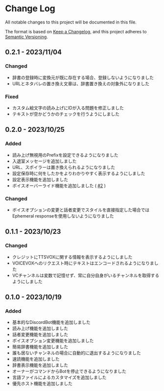 # Change Log

All notable changes to this project will be documented in this file.

The format is based on [Keep a Changelog](https://keepachangelog.com/en/1.0.0/),
and this project adheres to [Semantic Versioning](https://semver.org/spec/v2.0.0.html).

## 0.2.1 - 2023/11/04

### Changed
- 辞書の登録時に変換元が既に存在する場合、登録しないようになりました
- URLとネタバレの置き換え文章は、辞書置き換えの対象外になりました

### Fixed
- カスタム絵文字の読み上げにIDが入る問題を修正しました
- テキストが空かどうかのチェックを行うようにしました

## 0.2.0 - 2023/10/25

### Added
- 読み上げ無視用のPrefixを設定できるようになりました
- 入退室メッセージを追加しました
- URL、スポイラーは置き換えられるようになりました
- 設定保存時に何をしたかをよりわかりやすく表示するようにしました
- 設定表示機能を追加しました
- ボイスオーバーライド機能を追加しました ( [#2](https://github.com/castella-cake/Discord-TTSVOX/issues/2) )

### Changed
- ボイスオプションの変更と話者変更でスタイルを直接指定した場合ではEphemeral responseを使用しないようになりました

## 0.1.1 - 2023/10/23

### Changed
- クレジットにTTSVOXに関する情報を表示するようにしました
- VOICEVOXへのリクエスト時にテキストはエンコードされるようになりました
- VCチャンネルは変数で記憶せず、常に自分自身がいるチャンネルを取得するようにしました

## 0.1.0 - 2023/10/19

### Added
- 基本的なDiscordBot機能を追加しました
- 読み上げ機能を追加しました
- 話者変更機能を追加しました
- ボイスオプション変更機能を追加しました
- 簡易辞書機能を追加しました
- 誰も居ないチャンネルの場合に自動的に退出するようになりました
- 速読機能を追加しました
- 辞書表示機能を追加しました
- オーナーがコマンドからBotを停止できるようになりました
- 言語ファイルによるカスタマイズを追加しました
- 優先ホスト機能を追加しました
